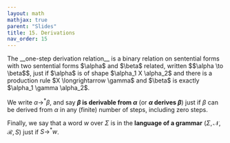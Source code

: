 ```yaml
---
layout: math
mathjax: true
parent: "Slides"
title: 15. Derivations
nav_order: 15
---
```


<div class="defn" markdown="1">
The __one-step derivation relation__ is a binary relation on sentential forms with two sentential forms $\alpha$ and $\beta$ related, written $$\alpha \to \beta$$, just if $\alpha$ is of shape $\alpha_1 X \alpha_2$ and there is a production rule $X \longrightarrow \gamma$ and $\beta$ is exactly $\alpha_1 \gamma \alpha_2$.  

We write $\alpha \to^* \beta$, and say __$\beta$ is derivable from $\alpha$__ (or __$\alpha$ derives $\beta$__) just if $\beta$ can be derived from $\alpha$ in any (finite) number of steps, including zero steps.

Finally, we say that a word $w$ over $\Sigma$ is in the __language of a grammar__ $(\Sigma,\mathcal{N},\mathcal{R},S)$ just if $S \to^* w$.
</div>